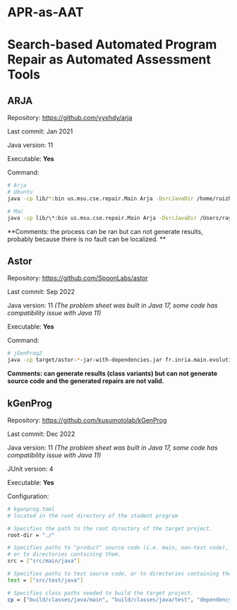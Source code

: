 # APR-as-AAT

# Search-based Automated Program Repair as Automated Assessment Tools

## ARJA

Repository: https://github.com/yyxhdy/arja

Last commit: Jan 2021

Java version: 11

Executable: **Yes**

Command:

```sh
# Arja
# Ubuntu
java -cp lib/*:bin us.msu.cse.repair.Main Arja -DsrcJavaDir /home/ruizhen/Projects/SSBSE/Cafe/com1003_cafe/src/main/java/uk/ac/sheffield/com1003/cafe -DbinJavaDir /home/ruizhen/Projects/SSBSE/Cafe/com1003_cafe/build/classes/java/main -DbinTestDir /home/ruizhen/Projects/SSBSE/Cafe/com1003_cafe/build/classes/java/test -Ddependences /home/ruizhen/Projects/SSBSE/Cafe/dependency/javaparser-core-3.24.4.jar:/home/ruizhen/Projects/SSBSE/Cafe/dependency/javaparser-core-serialization-3.24.4.jar:/home/ruizhen/Projects/SSBSE/Cafe/dependency/commons-lang3-3.0.jar

# Mac
java -cp lib/\*:bin us.msu.cse.repair.Main Arja -DsrcJavaDir /Users/ray/Project/PhD/SSBSE/Cafe/com1003_cafe -DbinJavaDir /Users/ray/Project/PhD/SSBSE/Cafe/com1003_cafe/build/classes/java/main -DbinTestDir /Users/ray/Project/PhD/SSBSE/Cafe/com1003_cafe/build/classes/java/test -Ddependences /Users/ray/Project/PhD/SSBSE/Cafe/dependency/javaparser-core-3.25.1.jar:/Users/ray/Project/PhD/SSBSE/Cafe/dependency/javaparser-core-serialization-3.25.1.jar:/Users/ray/Project/PhD/SSBSE/Cafe/dependency/commons-lang3-3.0.jar
```

**Comments: the process can be ran but can not generate results, probably because there is no fault can be localized. **

## Astor

Repository: https://github.com/SpoonLabs/astor

Last commit: Sep 2022

Java version: 11 *(The problem sheet was built in Java 17, some code has compatibility issue with Java 11)*

Executable: **Yes**

Command:

```sh
# jGenProg2
java -cp target/astor-*-jar-with-dependencies.jar fr.inria.main.evolution.AstorMain -mode jgenprog -srcjavafolder /src/main/java/ -srctestfolder /src/test/java/  -binjavafolder /build/classes/java/main/ -bintestfolder /build/classes/java/test/ -location /home/ruizhen/Projects/SSBSE/Cafe/com1003_cafe -dependencies /home/ruizhen/Projects/SSBSE/Cafe/dependency
```

**Comments: can generate results (class variants) but can not generate source code and the generated repairs are not valid.**

## kGenProg

Repository: https://github.com/kusumotolab/kGenProg

Last commit: Dec 2022

Java version: 11 *(The problem sheet was built in Java 17, some code has compatibility issue with Java 11)*

JUnit version: 4

Executable: **Yes**

Configuration:

```sh
# kgenprog.toml
# located in the root directory of the student program

# Specifies the path to the root directory of the target project.
root-dir = "./"

# Specifies paths to "product" source code (i.e. main, non-test code),
# or to directories containing them.
src = ["src/main/java"]

# Specifies paths to test source code, or to directories containing them.
test = ["src/test/java"]

# Specifies class paths needed to build the target project.
cp = ["build/classes/java/main", "build/classes/java/test", "dependency/commons-lang3-3.0.jar", "dependency/javaparser-core-3.24.4.jar", "dependency/javaparser-core-serialization-3.24.4.jar", "dependency/junit-4.13.2.jar", "dependency/junit-jupiter-api-5.9.0.jar", "dependency/junit-jupiter-engine-5.9.0.jar", "dependency/junit-vintage-engine-5.9.0.jar", "dependency/apiguardian-api-1.1.2.jar"]
```
